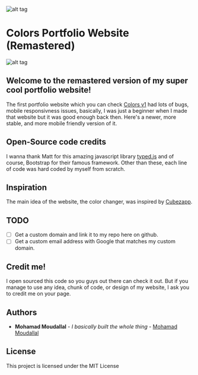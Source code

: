 ![alt tag](http://imgur.com/jkkLJw1.png)
# Colors Portfolio Website (Remastered)
![alt tag](http://imgur.com/7Bqulut.png)

## Welcome to the remastered version of my super cool portfolio website!
The first portfolio website which you can check [Colors v1](https://www.github.com/moudallal/colors-v1) had lots of bugs, mobile responsivness issues, basically, I was just a beginner when I made that website but it was good enough back then.
Here's a newer, more stable, and more mobile friendly version of it.

## Open-Source code credits
I wanna thank Matt for this amazing javascript library [typed.js](https://github.com/mattboldt/typed.js/) and of course, Bootstrap for their famous framework. Other than these, each line of code was hard coded by myself from scratch.

## Inspiration
The main idea of the website, the color changer, was inspired by [Cubezapp](https://github.com/unixpickle/cubezapp).

## TODO
- [ ] Get a custom domain and link it to my repo here on github.
- [ ] Get a custom email address with Google that matches my custom domain.

## Credit me!
I open sourced this code so you guys out there can check it out. But if you manage to use any idea, chunk of code, or design of my website, I ask you to credit me on your page.

## Authors
* **Mohamad Moudallal** - *I basically built the whole thing* - [Mohamad Moudallal](https://www.github.com/moudallal)

## License
This project is licensed under the MIT License
